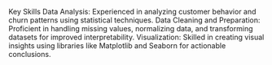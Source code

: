 Key Skills
Data Analysis: Experienced in analyzing customer behavior and churn patterns using statistical techniques.
Data Cleaning and Preparation: Proficient in handling missing values, normalizing data, and transforming datasets for improved interpretability.
Visualization: Skilled in creating visual insights using libraries like Matplotlib and Seaborn for actionable conclusions.
